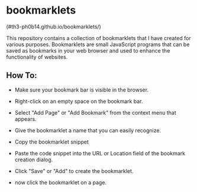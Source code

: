 # bookmarklets

(#th3-ph0b14.github.io/bookmarklets/)

This repository contains a collection of bookmarklets that I have created for various purposes. Bookmarklets are small JavaScript programs that can be saved as bookmarks in your web browser and used to enhance the functionality of websites.

## How To:

- Make sure your bookmark bar is visible in the browser.

- Right-click on an empty space on the bookmark bar.

- Select "Add Page" or "Add Bookmark" from the context menu that appears.

- Give the bookmarklet a name that you can easily recognize.

- Copy the bookmarklet snippet

- Paste the code snippet into the URL or Location field of the bookmark creation dialog.

- Click "Save" or "Add" to create the bookmarklet.

- now click the bookmarklet on a page.
